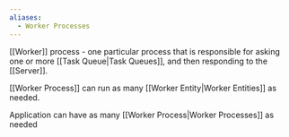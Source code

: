 ```yaml
---
aliases:
  - Worker Processes
---
```

[[Worker]] process - one particular process that is responsible for asking one or more [[Task Queue|Task Queues]], and then responding to the [[Server]].

[[Worker Process]] can run as many [[Worker Entity|Worker Entities]] as needed.

Application can have as many [[Worker Process|Worker Processes]] as needed
